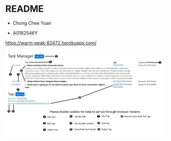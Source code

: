 # README

* Chong Chee Yuan

* A0182546Y

https://warm-peak-82472.herokuapp.com/

![User Guide](userguide.jpg?raw=true "Title")